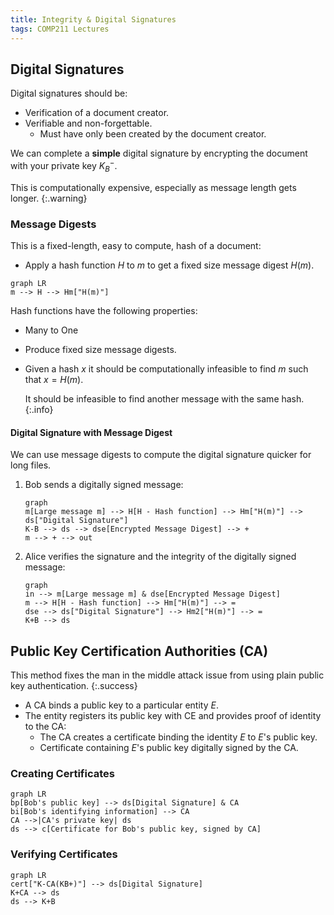 ```yaml
---
title: Integrity & Digital Signatures
tags: COMP211 Lectures
---
```

## Digital Signatures
Digital signatures should be:

* Verification of a document creator.
* Verifiable and non-forgettable.
	* Must have only been created by the document creator.

We can complete a **simple** digital signature by encrypting the document with your private key $K^-_B$.

This is computationally expensive, especially as message length gets longer.
{:.warning}

### Message Digests
This is a fixed-length, easy to compute, hash of a document:

* Apply a hash function $H$ to $m$ to get a fixed size message digest $H(m)$.

```mermaid
graph LR
m --> H --> Hm["H(m)"]
```

Hash functions have the following properties:

* Many to One
* Produce fixed size message digests.
* Given a hash $x$ it should be computationally infeasible to find $m$ such that $x=H(m)$.
	
	It should be infeasible to find another message with the same hash.
	{:.info}
	
#### Digital Signature with Message Digest
We can use message digests to compute the digital signature quicker for long files.

1. Bob sends a digitally signed message:
	
	```mermaid
	graph
	m[Large message m] --> H[H - Hash function] --> Hm["H(m)"] --> ds["Digital Signature"]
	K-B --> ds --> dse[Encrypted Message Digest] --> +
	m --> + --> out
	```
1. Alice verifies the signature and the integrity of the digitally signed message:
	
	```mermaid
	graph
	in --> m[Large message m] & dse[Encrypted Message Digest]
	m --> H[H - Hash function] --> Hm["H(m)"] --> =
	dse --> ds["Digital Signature"] --> Hm2["H(m)"] --> =
	K+B --> ds
	```

## Public Key Certification Authorities (CA)

This method fixes the man in the middle attack issue from using plain public key authentication.
{:.success}

* A CA binds a public key to a particular entity $E$.
* The entity registers its public key with CE and provides proof of identity to the CA:
	* The CA creates a certificate binding the identity $E$ to $E$'s public key.
	* Certificate containing $E$'s public key digitally signed by the CA.
	
### Creating Certificates

```mermaid
graph LR
bp[Bob's public key] --> ds[Digital Signature] & CA
bi[Bob's identifying information] --> CA
CA -->|CA's private key| ds
ds --> c[Certificate for Bob's public key, signed by CA]
```

### Verifying Certificates

```mermaid
graph LR
cert["K-CA(KB+)"] --> ds[Digital Signature]
K+CA --> ds
ds --> K+B
```
